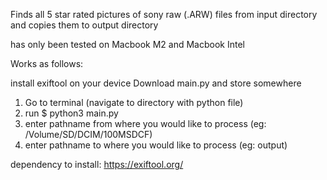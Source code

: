 Finds all 5 star rated pictures of sony raw (.ARW) files from input directory and copies them to output directory

has only been tested on Macbook M2 and Macbook Intel

Works as follows:

install exiftool on your device
Download main.py and store somewhere

1. Go to terminal (navigate to directory with python file)
2. run $ python3 main.py
3. enter pathname from where you would like to process (eg: /Volume/SD/DCIM/100MSDCF)
4. enter pathname to where you would like to process (eg: output)

dependency to install: https://exiftool.org/
